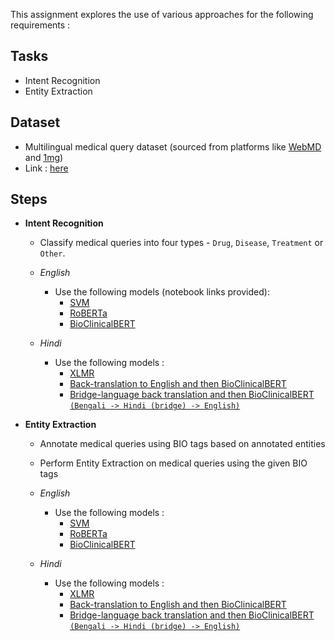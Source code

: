 This assignment explores the use of various approaches for the following requirements :

## Tasks
  - Intent Recognition
  - Entity Extraction

## Dataset
  - Multilingual medical query dataset (sourced from platforms like [WebMD](https://webmd.com) and [1mg](https://www.1mg.com/))
  - Link : [here](https://github.com/indichealth/indic-health-demo)
 
## Steps
  - **Intent Recognition**

    - Classify medical queries into four types - `Drug`, `Disease`, `Treatment` or `Other`.
    - *English*
      
      - Use the following models (notebook links provided):
        - [SVM](https://github.com/jena-shreyas/Social-Computing/blob/master/Assn2/20CS30049_ShreyasJena_Assignment2/notebooks/IR/ir_svm_en.ipynb)
        - [RoBERTa](https://github.com/jena-shreyas/Social-Computing/blob/master/Assn2/20CS30049_ShreyasJena_Assignment2/notebooks/IR/ir_rob_en.ipynb)
        - [BioClinicalBERT](https://github.com/jena-shreyas/Social-Computing/blob/master/Assn2/20CS30049_ShreyasJena_Assignment2/notebooks/IR/ir_bcbert_en.ipynb)
          
    - *Hindi*
      
      - Use the following models :
        - [XLMR](https://github.com/jena-shreyas/Social-Computing/blob/master/Assn2/20CS30049_ShreyasJena_Assignment2/notebooks/IR/ir_xlmr_hi.ipynb)
        - [Back-translation to English and then BioClinicalBERT](https://github.com/jena-shreyas/Social-Computing/blob/master/Assn2/20CS30049_ShreyasJena_Assignment2/notebooks/IR/ir_dtrans_hi.ipynb)
        - [Bridge-language back translation and then BioClinicalBERT `(Bengali -> Hindi (bridge) -> English)`](https://github.com/jena-shreyas/Social-Computing/blob/master/Assn2/20CS30049_ShreyasJena_Assignment2/notebooks/IR/ir_bridge_hi.ipynb)

  - **Entity Extraction**

    - Annotate medical queries using BIO tags based on annotated entities
    - Perform Entity Extraction on medical queries using the given BIO tags
    - *English*
      
      - Use the following models :
        - [SVM](https://github.com/jena-shreyas/Social-Computing/blob/master/Assn2/20CS30049_ShreyasJena_Assignment2/notebooks/EE/ee_svm_hi.ipynb)
        - [RoBERTa](https://github.com/jena-shreyas/Social-Computing/blob/master/Assn2/20CS30049_ShreyasJena_Assignment2/notebooks/EE/ee_rob_en.ipynb)
        - [BioClinicalBERT](https://github.com/jena-shreyas/Social-Computing/blob/master/Assn2/20CS30049_ShreyasJena_Assignment2/notebooks/EE/ee_bcbert_en.ipynb)
          
    - *Hindi*
      
      - Use the following models :
        - [XLMR](https://github.com/jena-shreyas/Social-Computing/blob/master/Assn2/20CS30049_ShreyasJena_Assignment2/notebooks/EE/ee_xlmr_hi.ipynb)
        - [Back-translation to English and then BioClinicalBERT](https://github.com/jena-shreyas/Social-Computing/blob/master/Assn2/20CS30049_ShreyasJena_Assignment2/notebooks/EE/ee_dtrans_hi.ipynb)
        - [Bridge-language back translation and then BioClinicalBERT `(Bengali -> Hindi (bridge) -> English)`](https://github.com/jena-shreyas/Social-Computing/blob/master/Assn2/20CS30049_ShreyasJena_Assignment2/notebooks/EE/ee_bridge_hi.ipynb)
    
